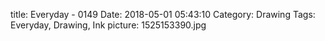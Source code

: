 title: Everyday - 0149
Date: 2018-05-01 05:43:10
Category: Drawing
Tags: Everyday, Drawing, Ink
picture: 1525153390.jpg
